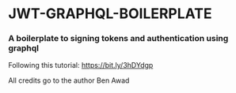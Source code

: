 # JWT-GRAPHQL-BOILERPLATE

### A boilerplate to signing tokens and authentication using graphql

Following this tutorial: https://bit.ly/3hDYdgp

All credits go to the author Ben Awad